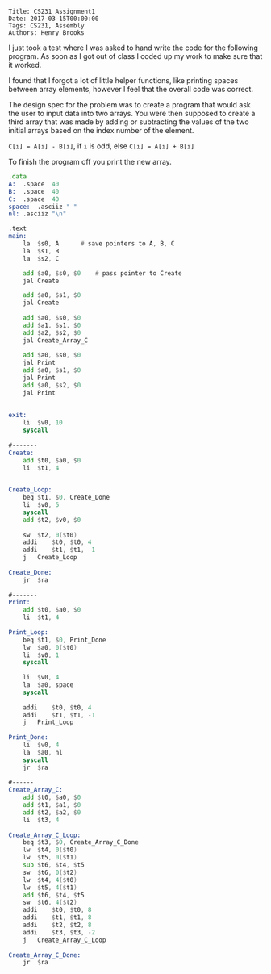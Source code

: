     Title: CS231 Assignment1
    Date: 2017-03-15T00:00:00
    Tags: CS231, Assembly
    Authors: Henry Brooks

I just took a test where I was asked to hand write the code for the following program. As soon as I got out of class I coded up my work to make sure that it worked.

<!-- more -->

I found that I forgot a lot of little helper functions, like printing spaces between array elements, however I feel that the overall code was correct.

The design spec for the problem was to create a program that would ask the user to input data into two arrays. You were then supposed to create a third array that was made by adding or subtracting the values of the two initial arrays based on the index number of the element.

`C[i] = A[i] - B[i]`, if `i` is odd, else `C[i] = A[i] + B[i]`

To finish the program off you print the new array.

```asm
.data
A:	.space	40
B:	.space	40
C:	.space	40
space:	.asciiz " "
nl:	.asciiz "\n"

.text
main:
	la	$s0, A		# save pointers to A, B, C
	la	$s1, B
	la	$s2, C

	add	$a0, $s0, $0	# pass pointer to Create
	jal	Create

	add	$a0, $s1, $0
	jal	Create
	
	add	$a0, $s0, $0
	add	$a1, $s1, $0
	add	$a2, $s2, $0
	jal	Create_Array_C
	
	add	$a0, $s0, $0
	jal	Print
	add	$a0, $s1, $0
	jal	Print
	add	$a0, $s2, $0
	jal	Print
	
	
exit:
	li	$v0, 10
	syscall
	
#-------
Create:
	add	$t0, $a0, $0
	li	$t1, 4

	
Create_Loop:
	beq	$t1, $0, Create_Done
	li	$v0, 5
	syscall
	add	$t2, $v0, $0
		
	sw	$t2, 0($t0)
	addi	$t0, $t0, 4
	addi	$t1, $t1, -1
	j	Create_Loop
	
Create_Done:
	jr	$ra
	
#-------
Print:
	add	$t0, $a0, $0
	li	$t1, 4
	
Print_Loop:
	beq	$t1, $0, Print_Done
	lw	$a0, 0($t0)
	li	$v0, 1
	syscall
	
	li	$v0, 4
	la	$a0, space
	syscall
	
	addi	$t0, $t0, 4
	addi	$t1, $t1, -1
	j	Print_Loop
	
Print_Done:
	li	$v0, 4
	la	$a0, nl
	syscall
	jr	$ra
	
#------
Create_Array_C:
	add	$t0, $a0, $0
	add	$t1, $a1, $0
	add	$t2, $a2, $0
	li	$t3, 4
	
Create_Array_C_Loop:
	beq	$t3, $0, Create_Array_C_Done
	lw	$t4, 0($t0)
	lw	$t5, 0($t1)
	sub	$t6, $t4, $t5
	sw	$t6, 0($t2)
	lw	$t4, 4($t0)
	lw	$t5, 4($t1)
	add	$t6, $t4, $t5
	sw	$t6, 4($t2)
	addi	$t0, $t0, 8
	addi	$t1, $t1, 8
	addi	$t2, $t2, 8
	addi	$t3, $t3, -2
	j	Create_Array_C_Loop
		
Create_Array_C_Done:
	jr	$ra

```
